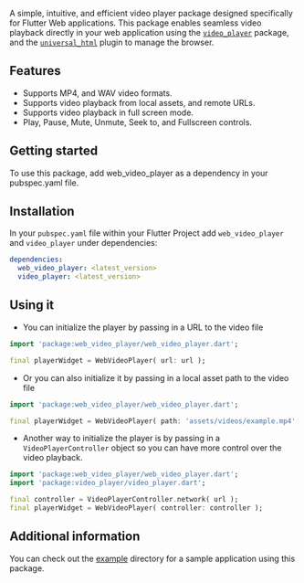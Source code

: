 A simple, intuitive, and efficient video player package designed specifically for Flutter Web applications. 
This package enables seamless video playback directly in your web application using the [`video_player`](https://pub.dartlang.org/packages/video_player) package,
and the [`universal_html`](https://github.com/dint-dev/universal_html) plugin to manage the browser.

## Features

- Supports MP4, and WAV video formats.
- Supports video playback from local assets, and remote URLs.
- Supports video playback in full screen mode.
- Play, Pause, Mute, Unmute, Seek to, and Fullscreen controls.

## Getting started

To use this package, add web_video_player as a dependency in your pubspec.yaml file.

## Installation

In your `pubspec.yaml` file within your Flutter Project add `web_video_player` and `video_player` under dependencies:

```yaml
dependencies:
  web_video_player: <latest_version>
  video_player: <latest_version>
```

## Using it

- You can initialize the player by passing in a URL to the video file
```dart
import 'package:web_video_player/web_video_player.dart';

final playerWidget = WebVideoPlayer( url: url );
```

- Or you can also initialize it by passing in a local asset path to the video file
```dart
import 'package:web_video_player/web_video_player.dart';

final playerWidget = WebVideoPlayer( path: 'assets/videos/example.mp4' );
```


- Another way to initialize the player is by passing in a `VideoPlayerController` object so you can have more control over the video playback.
```dart
import 'package:web_video_player/web_video_player.dart';
import 'package:video_player/video_player.dart';

final controller = VideoPlayerController.network( url );
final playerWidget = WebVideoPlayer( controller: controller );
```


## Additional information

You can check out the [example]('https://github.com/saedkhaled/web_video_player/tree/main/lib/example') directory for a sample application using this package.
